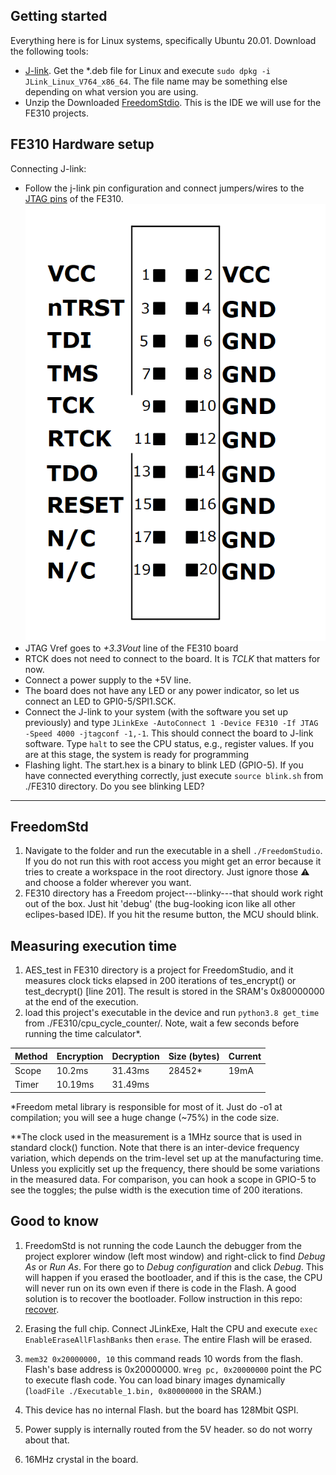 ## Getting started
Everything here is for Linux systems, specifically Ubuntu 20.01. Download the following tools: 
- [J-link](https://www.segger.com/downloads/jlink/). Get the *.deb file for Linux and execute ```sudo dpkg -i JLink_Linux_V764_x86_64```. The file name may be something else depending on what version you are using. 
- Unzip the Downloaded [FreedomStdio](https://www.sifive.com/software). This is the IDE we will use for the FE310 projects. 


FE310 Hardware setup
--------------------------------
Connecting J-link:
- Follow the j-link pin configuration and connect jumpers/wires to the [JTAG pins](https://github.com/mwelling/lofive/wiki#installing-lofive-enabled-freedom-e-sdk) of the FE310. 
![JLINK pins](J-Link_JTAG_Isolator_Pinout.png)
- JTAG Vref goes to  *+3.3Vout* line of the FE310 board
- RTCK does not need to connect to the board. It is *TCLK* that matters for now.
- Connect a power supply to the +5V line.
- The board does not have any LED or any power indicator, so let us connect an LED to GPI0-5/SPI1.SCK. 
- Connect the J-link to your system (with the software you set up previously) and type ```JLinkExe -AutoConnect 1 -Device FE310 -If JTAG -Speed 4000 -jtagconf -1,-1```. This should connect the board to J-link software. Type ```halt```  to see the CPU status, e.g., register values. If you are at this stage, the system is ready for programming
- Flashing light. The start.hex is a binary to blink LED (GPIO-5). If you have connected everything correctly, just execute ```source blink.sh``` from ./FE310 directory. Do you see blinking LED?
-----------------------------------------

FreedomStd
---------------------
1. Navigate to the folder and run the executable in a shell ```./FreedomStudio```.  If you do not run this with root access you might get an error because it tries to create a workspace in the root directory. Just ignore those :warning: and choose a folder wherever you want.
2. FE310 directory has a Freedom project---blinky---that should work right out of the box. Just hit  'debug' (the bug-looking icon like all other eclipes-based IDE). If you hit the resume button, the MCU should blink. 
 


Measuring execution time
------------------------

1. AES_test in FE310 directory is a project for FreedomStudio, and it measures clock ticks elapsed in 200 iterations of tes_encrypt() or test_decrypt() [line 201]. The result is stored in the SRAM's 0x80000000 at the end of the execution.
2. load this project's executable in the device and run ```python3.8 get_time``` from ./FE310/cpu_cycle_counter/. Note, wait a few seconds before running the time calculator*. 

| Method | Encryption | Decryption | Size (bytes) | Current |
|--------|------------|------------|--------------|---------|
| Scope  | 10.2ms     | 31.43ms    |         28452* | 19mA   |
| Timer  | 10.19ms     | 31.49ms    |              |         |

*Freedom metal library is responsible for most of it. Just do -o1 at compilation; you will see a huge change (~75%) in the code size.

**The clock used in the measurement is a 1MHz source that is used in standard clock() function. Note that there is an inter-device frequency variation, which depends on the trim-level set up at the manufacturing time. Unless you explicitly set up the frequency, there should be some variations in the measured data. 
For comparison, you can hook a scope in GPIO-5 to see the toggles; the pulse width is the execution time of 200 iterations.

Good to know
-------------------
1. FreedomStd is not running the code
Launch the debugger from the project explorer window (left most window) and right-click to find *Debug As* or *Run As*. For there go to *Debug configuration*  and click *Debug*. This will happen if you erased the bootloader, and if this is the case, the CPU will never run on its own even if there is code in the Flash. A good solution is to recover the bootloader. Follow instruction in this repo: [recover](https://github.com/riscv-rust/hifive1-recover).

2. Erasing the full chip. Connect JLinkExe, Halt the CPU and execute ```exec EnableEraseAllFlashBanks``` then ```erase```. The entire Flash will be erased.
3. ```mem32 0x20000000, 10``` this command reads 10 words from the flash. Flash's base address is 0x20000000. ```Wreg pc, 0x20000000``` point the PC to execute flash code. You can load binary images dynamically (```loadFile ./Executable_1.bin, 0x80000000``` in the SRAM.) 
4. This device has no internal Flash. but the board has 128Mbit QSPI.
5.  Power supply is internally routed from the 5V header. so do not worry about that.
6. 16MHz crystal in the board.
